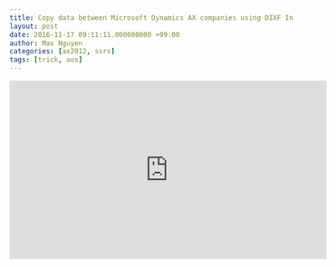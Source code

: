 ```yaml
---
title: Copy data between Microsoft Dynamics AX companies using DIXF In AX 2012 R3 
layout: post
date: 2016-11-17 09:11:11.000000000 +09:00
author: Max Nguyen
categories: [ax2012, ssrs]
tags: [trick, aos]
---
```


<iframe width="560" height="315" src="https://www.youtube.com/embed/tL1ZMGNbYIo" frameborder="0" allowfullscreen></iframe>